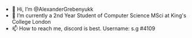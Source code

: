 - 👋 Hi, I’m @AlexanderGrebenyukk
- 🌱 I’m currently a 2nd Year Student of Computer Science MSci at King's College London
- 📫 How to reach me, discord is best. Username: s.g #4109
